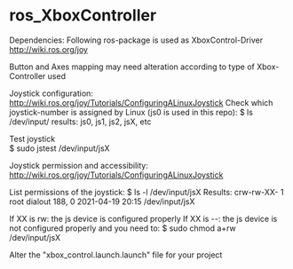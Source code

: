 # ros_XboxController

Dependencies:
Following ros-package is used as XboxControl-Driver
http://wiki.ros.org/joy

Button and Axes mapping may need alteration according to type of Xbox-Controller used

Joystick configuration:
http://wiki.ros.org/joy/Tutorials/ConfiguringALinuxJoystick
Check which joystick-number is assigned by Linux (js0 is used in this repo):
  $ ls /dev/input/
    results:
        js0, js1, js2, jsX, etc
  
Test joystick  
  $ sudo jstest /dev/input/jsX

Joystick permission and accessibility:
http://wiki.ros.org/joy/Tutorials/ConfiguringALinuxJoystick

List permissions of the joystick:
  $ ls -l /dev/input/jsX
    Results: 
        crw-rw-XX- 1 root dialout 188, 0 2021-04-19 20:15 /dev/input/jsX
  
If XX is rw: the js device is configured properly
If XX is --: the js device is not configured properly and you need to:
  $ sudo chmod a+rw /dev/input/jsX

Alter the "xbox_control.launch.launch" file for your project
<param name="dev" type="string" value="/dev/input/jsX" />


